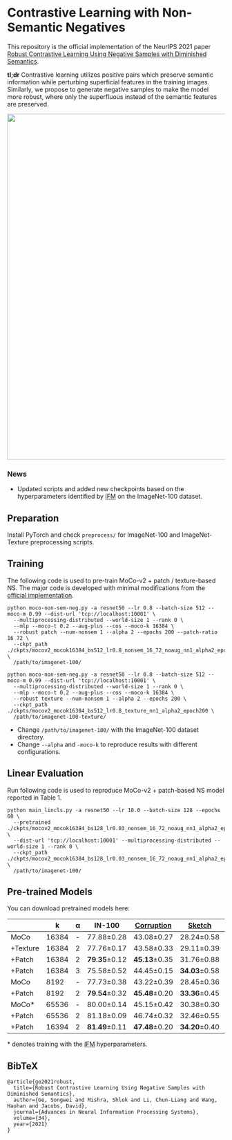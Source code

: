 # Contrastive Learning with Non-Semantic Negatives

This repository is the official implementation of the NeurIPS 2021 paper [Robust Contrastive Learning Using Negative Samples with Diminished Semantics](https://arxiv.org/abs/2110.14189). 

**tl;dr** Contrastive learning utilizes positive pairs which preserve semantic information while perturbing superficial features in the training images. Similarly, we propose to generate negative samples to make the model more robust, where only the superfluous instead of the semantic features are preserved. 

<p align="center">
  <img src="https://user-images.githubusercontent.com/22885450/137439195-4ebf806f-23bb-43d3-9134-09a8a939a6a0.png" width="800">
</p>


### News
- Updated scripts and added new checkpoints based on the hyperparameters identified by [IFM](https://github.com/joshr17/IFM) on the ImageNet-100 dataset.

## Preparation

Install PyTorch and check `preprocess/` for ImageNet-100 and ImageNet-Texture preprocessing scripts.

## Training

The following code is used to pre-train MoCo-v2 + patch / texture-based NS. The major code is developed with minimal modifications from the [official implementation](https://github.com/facebookresearch/moco). 

```train
python moco-non-sem-neg.py -a resnet50 --lr 0.8 --batch-size 512 --moco-m 0.99 --dist-url 'tcp://localhost:10001' \
  --multiprocessing-distributed --world-size 1 --rank 0 \
  --mlp --moco-t 0.2 --aug-plus --cos --moco-k 16384 \
  --robust patch --num-nonsem 1 --alpha 2 --epochs 200 --patch-ratio 16 72 \
  --ckpt_path ./ckpts/mocov2_mocok16384_bs512_lr0.8_nonsem_16_72_noaug_nn1_alpha2_epoch200  \
  /path/to/imagenet-100/ 

python moco-non-sem-neg.py -a resnet50 --lr 0.8 --batch-size 512 --moco-m 0.99 --dist-url 'tcp://localhost:10001' \
  --multiprocessing-distributed --world-size 1 --rank 0 \
  --mlp --moco-t 0.2 --aug-plus --cos --moco-k 16384 \
  --robust texture --num-nonsem 1 --alpha 2 --epochs 200 \
  --ckpt_path ./ckpts/mocov2_mocok16384_bs512_lr0.8_texture_nn1_alpha2_epoch200 \
  /path/to/imagenet-100-texture/ 
```

* Change `/path/to/imagenet-100/` with the ImageNet-100 dataset directory. 
* Change `--alpha` and `-moco-k` to reproduce results with different configurations.

## Linear Evaluation

Run following code is used to reproduce MoCo-v2 + patch-based NS model reported in Table 1. 

```eval
python main_lincls.py -a resnet50 --lr 10.0 --batch-size 128 --epochs 60 \
  --pretrained ./ckpts/mocov2_mocok16384_bs128_lr0.03_nonsem_16_72_noaug_nn1_alpha2_epoch200/checkpoint_0199.pth.tar \
  --dist-url 'tcp://localhost:10001' --multiprocessing-distributed --world-size 1 --rank 0 \
  --ckpt_path ./ckpts/mocov2_mocok16384_bs128_lr0.03_nonsem_16_72_noaug_nn1_alpha2_epoch200 \
  /path/to/imagenet-100/ 
```

## Pre-trained Models

You can download pretrained models here:

|         | k | α | IN-100   | [Corruption](https://github.com/hendrycks/robustness) | [Sketch](https://github.com/HaohanWang/ImageNet-Sketch) | [Stylized](https://github.com/rgeirhos/Stylized-ImageNet) | [Rendition](https://github.com/hendrycks/imagenet-r)       | Checkpoints |
|---------|--------|-------|----------------|------------------|------------------|-------------------|---------------|---------------| 
| MoCo | 16384  | -     | 77.88±0.28     | 43.08±0.27     | 28.24±0.58     | 16.20±0.55      | 32.92±0.12     | [R1](https://drive.google.com/file/d/1eCWCC0HDXxh1Zjzuq6r_Fcfp15UfJJrt/view?usp=sharing), [R2](https://drive.google.com/file/d/1l4nSn4WiogtxJdpAHphttOsa1iqfs_my/view?usp=sharing), [R3](https://drive.google.com/file/d/1Z1YAiK2DupHUFzFPfbfhU8_h1A-I2fkg/view?usp=sharing) |
| +Texture| 16384  | 2     | 77.76±0.17     | 43.58±0.33     | 29.11±0.39     | 16.59±0.17      | 33.36±0.15     | [R1](https://drive.google.com/file/d/1vvWDLS8wN3Et1PTgzfsxtDa4JXqyYEA3/view?usp=sharing), [R2](https://drive.google.com/file/d/1MTo_vt2mUxYteoyoWtQiT5SRcH04Lj3F/view?usp=sharing), [R3](https://drive.google.com/file/d/13xjEyoOdMjZS68wYYGE2lcW7r__GFVsu/view?usp=sharing) |
| +Patch  | 16384  | 2     | **79.35**±0.12 | **45.13**±0.35 | 31.76±0.88     | 17.37±0.19      | 34.78±0.15     | [R1](https://drive.google.com/file/d/1hzwhUA9X5JL4G_-X7HfvWkWOPswSoTmo/view?usp=sharing), [R2](https://drive.google.com/file/d/14wQGzl4SCDTDXofZcSTdnEzkpvoJdQoD/view?usp=sharing), [R3](https://drive.google.com/file/d/12QA6r5KBSlppgBzYaNGCYNUWk12jNqE3/view?usp=sharing) |
| +Patch  | 16384  | 3     | 75.58±0.52     | 44.45±0.15     | **34.03**±0.58 | **18.60**±0.26  | **36.89**±0.11 | [R1](https://drive.google.com/file/d/1w_FgptIAfFHjGQCxTAATkHKw-9_CDZUu/view?usp=sharing), [R2](https://drive.google.com/file/d/1TMswnqx-Pod0ckR72Bn56LPgPpxsJ5QY/view?usp=sharing), [R3](https://drive.google.com/file/d/1lJqhm52E4aPu6T53Uc64njAKXNb-nGOy/view?usp=sharing) |
| MoCo | 8192   | -     | 77.73±0.38     | 43.22±0.39     | 28.45±0.36     | 16.83±0.12      | 33.19±0.44     | [R1](https://drive.google.com/file/d/1z7FbHQq8geClCCmC7-hz8BmxJr6NAHLu/view?usp=sharing), [R2](https://drive.google.com/file/d/1-NFZG_c3FWkE8MmGdiA5T0-i5vubm-YL/view?usp=sharing), [R3](https://drive.google.com/file/d/16_j14wnaB-dUWJtcp8XygP6GxcE3Wy0t/view?usp=sharing) |
| +Patch  | 8192   | 2     | **79.54**±0.32 | **45.48**±0.20 | **33.36**±0.45 | **17.81**±0.32  | **36.31**±0.37 | [R1](https://drive.google.com/file/d/17L0SDK0Ce8WSI6mVL__RbXCcdJQK4-cb/view?usp=sharing), [R2](https://drive.google.com/file/d/19XWiAWBddy32CAAIZPC6cIcRsT3Hd6hk/view?usp=sharing), [R3](https://drive.google.com/file/d/1wxBXi1ukC4-NddYIScovyrIni1w-RogK/view?usp=sharing) |
| MoCo* | 65536   | -     | 80.00±0.14     | 45.15±0.42     | 30.38±0.30     | 16.68±0.39      | 30.38±0.30     | [R1](https://drive.google.com/file/d/1hiHhG0QM6KS8cBjVnDndYTRGeVM0u8J9/view?usp=sharing), [R2](https://drive.google.com/file/d/1U8VQpJ9l17T9Rr5zCbbGjntIJGFxKJJd/view?usp=sharing), [R3](https://drive.google.com/file/d/1uqp7n42q0gvqfKZXJMyJDGoHT_dZALDu/view?usp=sharing) |
| +Patch | 65536   | 2     | 81.18±0.09     | 46.74±0.32     | 32.46±0.55     | 17.63±0.14      | 36.66±0.18     | [R1](https://drive.google.com/file/d/1aDksZKnil_kpxjh11zRD5IX_sGQV9_ck/view?usp=sharing), [R2](https://drive.google.com/file/d/1E6oNY4rWeTTxZGVLpJGAd-6PKnSFKXaH/view?usp=sharing), [R3](https://drive.google.com/file/d/14VW0L7NsReBToetzL3CTX4vSANq3JQdv/view?usp=sharing) |
| +Patch  | 16394   | 2     | **81.49**±0.11 | **47.48**±0.20 | **34.20**±0.40 | **17.95**±0.41 | **38.45**±0.19 | [R1](https://drive.google.com/file/d/1JJMcFXViL4qZnEhZ0FxLRnkdJilKoCnH/view?usp=sharing), [R2](https://drive.google.com/file/d/1AOsDKkdGxQjqJABnpqRrpAVzvzHDl1QF/view?usp=sharing), [R3](https://drive.google.com/file/d/17WQjwPgBpOXIcXsGszolC0HYkI2pQTQ8/view?usp=sharing) |

\* denotes training with the [IFM](https://github.com/joshr17/IFM) hyperparameters.


## BibTeX

```
@article{ge2021robust,
  title={Robust Contrastive Learning Using Negative Samples with Diminished Semantics},
  author={Ge, Songwei and Mishra, Shlok and Li, Chun-Liang and Wang, Haohan and Jacobs, David},
  journal={Advances in Neural Information Processing Systems},
  volume={34},
  year={2021}
}
```
